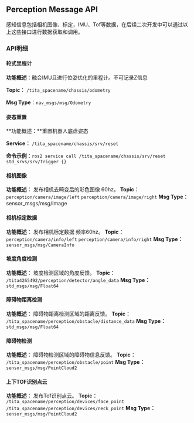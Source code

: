 ## Perception Message API
感知信息包括相机图像、标定，IMU、Tof等数据，在后续二次开发中可以通过以上这些接口进行数据获取和调用。

### API明细

#### 轮式里程计

**功能概述**：融合IMU且进行位姿优化的里程计。不可记录Z信息

**Topic**： `/tita_spacename/chassis/odometry`

**Msg Type**：`nav_msgs/msg/Odometry`

#### 姿态重置

**功能概述：**重置机器人底盘姿态

**Service：** `/tita_spacename/chassis/srv/reset`

**命令示例：**`ros2 service call /tita_spacename/chassis/srv/reset std_srvs/srv/Trigger {}`

#### 相机图像

**功能概述：** 发布相机去畸变后的彩色图像 60hz。
**Topic：**
`perception/camera/image/left`
`perception/camera/image/right`
**Msg Type：** sensor_msgs/msg/Image

#### 相机标定数据

**功能概述：** 发布相机标定数据 频率60hz。
**Topic：**
`perception/camera/info/left`
`perception/camera/info/right`
**Msg Type：** `sensor_msgs/msg/CameraInfo`

#### 坡度角度检测

**功能概述：** 坡度检测区域的角度反馈。
**Topic：**
`/tita4265492/perception/detector/angle_data`
**Msg Type：** `std_msgs/msg/Float64`

#### 障碍物距离检测

**功能概述：** 障碍物距离检测区域的距离反馈。
**Topic：**
`/tita_spacename/perception/obstacle/distance_data`
**Msg Type：** `std_msgs/msg/Float64`

#### 障碍物检测

**功能概述：** 障碍物检测区域的障碍物信息反馈。
**Topic：**
`/tita_spacename/perception/obstacle/point`
**Msg Type：** `sensor_msgs/msg/PointCloud2`

#### 上下TOF识别点云

**功能概述：** 发布Tof识别点云。
**Topic：**
`/tita_spacename/perception/devices/face_point`
`/tita_spacename/perception/devices/neck_point`
**Msg Type：** `sensor_msgs/msg/PointCloud2`
